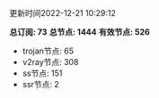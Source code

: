 更新时间2022-12-21 10:29:12

**总订阅: 73**
**总节点: 1444**
**有效节点: 526**
- trojan节点: 65
- v2ray节点: 308
- ss节点: 151
- ssr节点: 2
